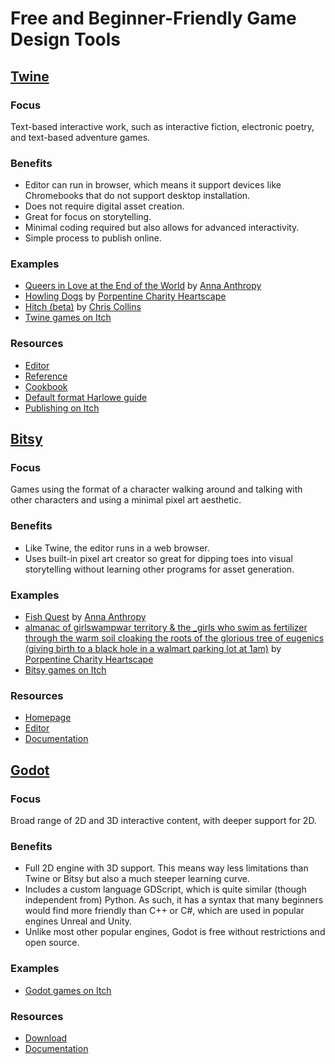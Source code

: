 # Free and Beginner-Friendly Game Design Tools

## [Twine](https://twinery.org)

### Focus

Text-based interactive work, such as interactive fiction, electronic poetry, and text-based adventure games.

### Benefits

- Editor can run in browser, which means it support devices like Chromebooks that do not support desktop installation.
- Does not require digital asset creation.
- Great for focus on storytelling.
- Minimal coding required but also allows for advanced interactivity.
- Simple process to publish online.

### Examples

- [Queers in Love at the End of the World](https://w.itch.io/end-of-the-world) by [Anna Anthropy](https://w.itch.io/)
- [Howling Dogs](https://xrafstar.monster/games/twine/howlingdogs/) by [Porpentine Charity Heartscape](https://xrafstar.monster/)
- [Hitch (beta)](https://chriscollins.online/hitch-beta-1) by [Chris Collins](https://chriscollins.online/)
- [Twine games on Itch](https://itch.io/games/tag-twine)

### Resources

- [Editor](http://twinery.org/)
- [Reference](http://twinery.org/reference/en)
- [Cookbook](https://twinery.org/cookbook/)
- [Default format Harlowe guide](https://twine2.neocities.org/)
- [Publishing on Itch](https://twinery.org/cookbook/starting/twine2/publishing_on_itchio.html)

## [Bitsy](https://bitsy.org/)

### Focus

Games using the format of a character walking around and talking with other characters and using a minimal pixel art aesthetic.

### Benefits

- Like Twine, the editor runs in a web browser.
- Uses built-in pixel art creator so great for dipping toes into visual storytelling without learning other programs for asset generation.

### Examples

- [Fish Quest](https://w.itch.io/fish-quest) by [Anna Anthropy](https://w.itch.io/)
- [almanac of girlswampwar territory & the \_girls who swim as fertilizer through the warm soil cloaking the roots of the glorious tree of eugenics (giving birth to a black hole in a walmart parking lot at 1am)](https://porpentine.itch.io/almanac) by [Porpentine Charity Heartscape](https://xrafstar.monster/)
- [Bitsy games on Itch](https://itch.io/games/made-with-bitsy)

### Resources

- [Homepage](https://bitsy.org/)
- [Editor](https://make.bitsy.org/)
- [Documentation](https://make.bitsy.org/docs/)

## [Godot](https://godotengine.org/)

### Focus

Broad range of 2D and 3D interactive content, with deeper support for 2D.

### Benefits

- Full 2D engine with 3D support. This means way less limitations than Twine or Bitsy but also a much steeper learning curve.
- Includes a custom language GDScript, which is quite similar (though independent from) Python. As such, it has a syntax that many beginners would find more friendly than C++ or C#, which are used in popular engines Unreal and Unity.
- Unlike most other popular engines, Godot is free without restrictions and open source.

### Examples

- [Godot games on Itch](https://itch.io/games/tag-godot)

### Resources

- [Download](https://godotengine.org/download/)
- [Documentation](https://docs.godotengine.org/en/stable/index.html)
